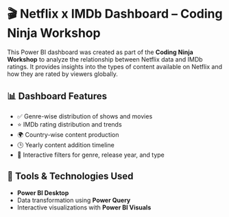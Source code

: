 # 🎬 Netflix x IMDb Dashboard – Coding Ninja Workshop

This Power BI dashboard was created as part of the **Coding Ninja Workshop** to analyze the relationship between Netflix data and IMDb ratings. It provides insights into the types of content available on Netflix and how they are rated by viewers globally.

## 📊 Dashboard Features
- ✅ Genre-wise distribution of shows and movies  
- ⭐ IMDb rating distribution and trends  
- 🌍 Country-wise content production  
- 🕒 Yearly content addition timeline  
- 🔎 Interactive filters for genre, release year, and type

## 📌 Tools & Technologies Used
- **Power BI Desktop**  
- Data transformation using **Power Query**  
- Interactive visualizations with **Power BI Visuals**


